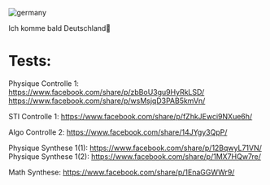 ![germany](https://github.com/user-attachments/assets/23c9345a-92f6-4d5a-9cd3-500ace886d53)

Ich komme bald Deutschland🥰

# Tests:

Physique Controlle 1: 
  https://www.facebook.com/share/p/zbBoU3gu9HyRkLSD/
  https://www.facebook.com/share/p/wsMsjqD3PAB5kmVn/

STI Controlle 1: https://www.facebook.com/share/p/fZhkJEwci9NXue6h/

Algo Controlle 2: https://www.facebook.com/share/14JYgy3QpP/

Physique Synthese 1(1): https://www.facebook.com/share/p/12BqwyL71VN/
Physique Synthese 1(2): https://www.facebook.com/share/p/1MX7HQw7re/

Math Synthese: https://www.facebook.com/share/p/1EnaGGWWr9/
